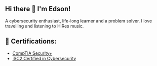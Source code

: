 ## Hi there 👋 I'm Edson!
A cybersecurity enthusiast, life-long learner and a problem solver. I love travelling and listening to HiRes music. 

## 📄 Certifications:
- [CompTIA Security+](https://www.credly.com/badges/4a04fe80-6671-4270-aec5-ba9f4476572d/public_url)
- [ISC2 Certified in Cybersecurity](https://www.credly.com/badges/5c9f868c-fa9e-4122-9be7-4fc6f59f9eed/public_url)

<!--
**edsonencinas/edsonencinas** is a ✨ _special_ ✨ repository because its `README.md` (this file) appears on your GitHub profile.

Here are some ideas to get you started:

- 🔭 I’m currently working on ...
- 🌱 I’m currently learning ...
- 👯 I’m looking to collaborate on ...
- 🤔 I’m looking for help with ...
- 💬 Ask me about ...
- 📫 How to reach me: ...
- 😄 Pronouns: ...
- ⚡ Fun fact: ...
-->
